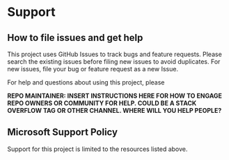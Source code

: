 # Support

## How to file issues and get help  

This project uses GitHub Issues to track bugs and feature requests. Please search the existing 
issues before filing new issues to avoid duplicates.  For new issues, file your bug or 
feature request as a new Issue.

For help and questions about using this project, please

**REPO MAINTAINER: INSERT INSTRUCTIONS HERE 
FOR HOW TO ENGAGE REPO OWNERS OR COMMUNITY FOR HELP. COULD BE A STACK OVERFLOW TAG OR OTHER CHANNEL. WHERE WILL YOU HELP PEOPLE?**

## Microsoft Support Policy  

Support for this project is limited to the resources listed above.
